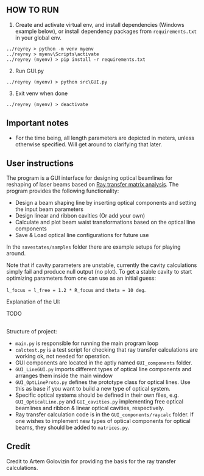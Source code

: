 ## HOW TO RUN

1. Create and activate virtual env, and install dependencies (Windows example below), or install dependency packages from `requirements.txt` in your global env.
```
../reyrey > python -m venv myenv
../reyrey > myenv\Scripts\activate
../reyrey (myenv) > pip install -r requirements.txt
```

2. Run GUI.py
```
../reyrey (myenv) > python src\GUI.py
```

3. Exit venv when done
```
../reyrey (myenv) > deactivate
```

## Important notes

- For the time being, all length parameters are depicted in meters, unless otherwise specified. Will get around to clarifying that later.

## User instructions

The program is a GUI interface for designing optical beamlines for reshaping of laser beams based on [Ray transfer matrix analysis](https://en.wikipedia.org/wiki/Ray_transfer_matrix_analysis). The program provides the following functionality:

- Design a beam shaping line by inserting optical components and setting the input beam parameters
- Design linear and ribbon cavities (Or add your own)
- Calculate and plot beam waist transformations based on the optical line components
- Save & Load optical line configurations for future use

In the `savestates/samples` folder there are example setups for playing around.

Note that if cavity parameters are unstable, currently the cavity calculations simply fail and produce null output (no plot). To get a stable cavity to start optimizing parameters from one can use as an initial guess: 

`l_focus = l_free = 1.2 * R_focus` and `theta = 10 deg`.

Explanation of the UI:

TODO

##

Structure of project:

- `main.py` is responsible for running the main program loop
- `calctest.py` is a test script for checking that ray transfer calculations are working ok, not needed for operation.
- GUI components are located in the aptly named `GUI_components` folder. 
- `GUI_LineGUI.py` imports different types of optical line components and arranges them inside the main window
- `GUI_OptLineProto.py` defines the prototype class for optical lines. Use this as base if you want to build a new type of optical system.
- Specific optical systems should be defined in their own files, e.g. `GUI_OpticalLine.py` and `GUI_cavities.py` implementing free optical beamlines and ribbon & linear optical cavities, respectively.
- Ray transfer calculation code is in the `GUI_components/raycalc` folder. If one wishes to implement new types of optical components for optical beams, they should be added to `matrices.py`.

## Credit

Credit to Artem Golovizin for providing the basis for the ray transfer calculations.